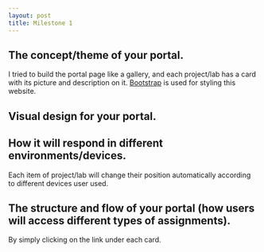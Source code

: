 ```yaml
---
layout: post
title: Milestone 1
---
```


## The concept/theme of your portal.

I tried to build the portal page like a gallery, and each project/lab has a card with its picture and description on it. [Bootstrap](http://getbootstrap.com/) is used for styling this website.

## Visual design for your portal.

## How it will respond in different environments/devices.

Each item of project/lab will change their position automatically according to different devices user used.

## The structure and flow of your portal (how users will access different types of assignments).
By simply clicking on the link under each card.
